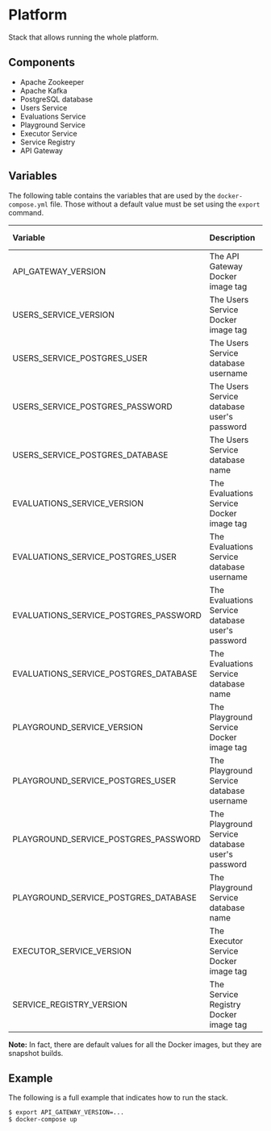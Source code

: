 # Platform

Stack that allows running the whole platform.

## Components

- Apache Zookeeper
- Apache Kafka
- PostgreSQL database
- Users Service
- Evaluations Service
- Playground Service
- Executor Service
- Service Registry
- API Gateway

## Variables

The following table contains the variables that are used by the ```docker-compose.yml``` file.
Those without a default value must be set using the ```export``` command.


| Variable                              | Description                                       | Default value         |
|:--------------------------------------|:--------------------------------------------------|:---------------------:|
| API_GATEWAY_VERSION                   | The API Gateway Docker image tag                  | -                     |
| USERS_SERVICE_VERSION                 | The Users Service Docker image tag                | -                     |
| USERS_SERVICE_POSTGRES_USER           | The Users Service database username               | users-service         |
| USERS_SERVICE_POSTGRES_PASSWORD       | The Users Service database user's password        | users-service         |
| USERS_SERVICE_POSTGRES_DATABASE       | The Users Service database name                   | users-service         |
| EVALUATIONS_SERVICE_VERSION           | The Evaluations Service Docker image tag          | -                     |
| EVALUATIONS_SERVICE_POSTGRES_USER     | The Evaluations Service database username         | evaluations-service   |
| EVALUATIONS_SERVICE_POSTGRES_PASSWORD | The Evaluations Service database user's password  | evaluations-service   |
| EVALUATIONS_SERVICE_POSTGRES_DATABASE | The Evaluations Service database name             | evaluations-service   |
| PLAYGROUND_SERVICE_VERSION            | The Playground Service Docker image tag           | -                     |
| PLAYGROUND_SERVICE_POSTGRES_USER      | The Playground Service database username          | playground-service    |
| PLAYGROUND_SERVICE_POSTGRES_PASSWORD  | The Playground Service database user's password   | playground-service    |
| PLAYGROUND_SERVICE_POSTGRES_DATABASE  | The Playground Service database name              | playground-service    |
| EXECUTOR_SERVICE_VERSION              | The Executor Service Docker image tag             | -                     |
| SERVICE_REGISTRY_VERSION              | The Service Registry Docker image tag             | -                     |


**Note:** In fact, there are default values for all the Docker images, but they are snapshot builds.


## Example

The following is a full example that indicates how to run the stack.

```
$ export API_GATEWAY_VERSION=...
$ docker-compose up
```
